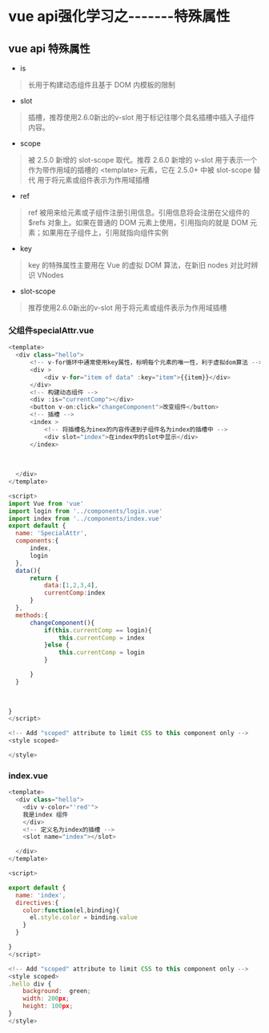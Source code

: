 # vue api强化学习之-------特殊属性
## vue api 特殊属性
- is 
> 长用于构建动态组件且基于 DOM 内模板的限制
- slot
> 插槽，推荐使用2.6.0新出的v-slot
> 用于标记往哪个具名插槽中插入子组件内容。 
- scope
>  被 2.5.0 新增的 slot-scope 取代。推荐 2.6.0 新增的 v-slot
> 用于表示一个作为带作用域的插槽的 \<template> 元素，它在 2.5.0+ 中被 slot-scope 替代
> 用于将元素或组件表示为作用域插槽
- ref
> ref 被用来给元素或子组件注册引用信息。引用信息将会注册在父组件的 $refs 对象上。如果在普通的 DOM 元素上使用，引用指向的就是 DOM 元素；如果用在子组件上，引用就指向组件实例  
- key 
> key 的特殊属性主要用在 Vue 的虚拟 DOM 算法，在新旧 nodes 对比时辨识 VNodes 
- slot-scope 
>  推荐使用2.6.0新出的v-slot
> 用于将元素或组件表示为作用域插槽
### 父组件specialAttr.vue  
```javascript
<template>
  <div class="hello">
      <!-- v-for循环中通常使用key属性，标明每个元素的唯一性，利于虚拟dom算法 -->
      <div >
          <div v-for="item of data" :key="item">{{item}}</div>
      </div>
      <!-- 构建动态组件 -->
      <div :is="currentComp"></div>
      <button v-on:click="changeComponent">改变组件</button>
      <!-- 插槽 -->
      <index >
          <!-- 将插槽名为inex的内容传递到子组件名为index的插槽中 -->
          <div slot="index">在index中的slot中显示</div>
      </index>
   
    
   
  </div>
</template>

<script>
import Vue from 'vue'
import login from '../components/login.vue'
import index from '../components/index.vue'
export default {
  name: 'SpecialAttr',
  components:{
      index,
      login
  },
  data(){
      return {
          data:[1,2,3,4],
          currentComp:index
      }
  },
  methods:{
      changeComponent(){
          if(this.currentComp == login){
              this.currentComp = index
          }else {
              this.currentComp = login
          }

      }
  }

  
 
}
</script>

<!-- Add "scoped" attribute to limit CSS to this component only -->
<style scoped>

</style>

``` 
### index.vue
```javascript
<template>
  <div class="hello">
    <div v-color="'red'">
    我是index 组件
    </div>
    <!-- 定义名为index的插槽 -->
    <slot name="index"></slot>

  </div>
</template>

<script>

export default {
  name: 'index',
  directives:{
    color:function(el,binding){
      el.style.color = binding.value
    }
  }

}
</script>

<!-- Add "scoped" attribute to limit CSS to this component only -->
<style scoped>
.hello div {
    background:  green;
    width: 200px;
    height: 100px;
}
</style>

```


